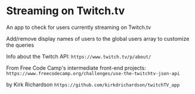 # Streaming on Twitch.tv

An app to check for users currently streaming on Twitch.tv

Add/remove display names of users to the global users array to customize the queries

Info about the Twitch API: `https://www.twitch.tv/p/about/`

From Free Code Camp's intermediate front-end projects:
`https://www.freecodecamp.org/challenges/use-the-twitchtv-json-api`

by Kirk Richardson
`https://github.com/kirkdrichardson/twitchTV_app`

